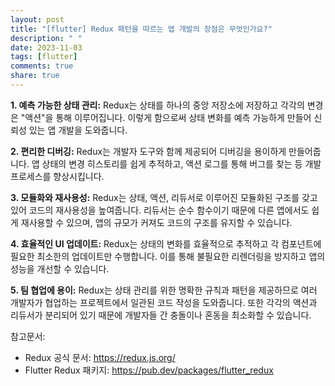 ```yaml
---
layout: post
title: "[flutter] Redux 패턴을 따르는 앱 개발의 장점은 무엇인가요?"
description: " "
date: 2023-11-03
tags: [flutter]
comments: true
share: true
---
```


**1. 예측 가능한 상태 관리:** Redux는 상태를 하나의 중앙 저장소에 저장하고 각각의 변경은 "액션"을 통해 이루어집니다. 이렇게 함으로써 상태 변화를 예측 가능하게 만들어 신뢰성 있는 앱 개발을 도와줍니다.

**2. 편리한 디버깅:** Redux는 개발자 도구와 함께 제공되어 디버깅을 용이하게 만들어줍니다. 앱 상태의 변경 히스토리를 쉽게 추적하고, 액션 로그를 통해 버그를 찾는 등 개발 프로세스를 향상시킵니다.

**3. 모듈화와 재사용성:** Redux는 상태, 액션, 리듀서로 이루어진 모듈화된 구조를 갖고 있어 코드의 재사용성을 높여줍니다. 리듀서는 순수 함수이기 때문에 다른 앱에서도 쉽게 재사용할 수 있으며, 앱의 규모가 커져도 코드의 구조를 유지할 수 있습니다.

**4. 효율적인 UI 업데이트:** Redux는 상태의 변화를 효율적으로 추적하고 각 컴포넌트에 필요한 최소한의 업데이트만 수행합니다. 이를 통해 불필요한 리렌더링을 방지하고 앱의 성능을 개선할 수 있습니다.

**5. 팀 협업에 용이:** Redux는 상태 관리를 위한 명확한 규칙과 패턴을 제공하므로 여러 개발자가 협업하는 프로젝트에서 일관된 코드 작성을 도와줍니다. 또한 각각의 액션과 리듀서가 분리되어 있기 때문에 개발자들 간 충돌이나 혼동을 최소화할 수 있습니다.


참고문서:
- Redux 공식 문서: https://redux.js.org/
- Flutter Redux 패키지: https://pub.dev/packages/flutter_redux